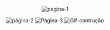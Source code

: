 <div align="center">
 

 </div>



 <div align="center">

![pagina-1](https://user-images.githubusercontent.com/107922389/194736205-3bdede47-76c7-44ca-b0ee-750710178441.png)


![página-2](https://user-images.githubusercontent.com/107922389/194735498-9e82ebfc-76c5-47c6-8637-bf6d21809257.png)
![Página-3](https://user-images.githubusercontent.com/107922389/194735502-78a932ad-3ab5-47c9-a4e0-30f2d42b0b3e.gif)
![Gif-contrução](https://user-images.githubusercontent.com/107922389/194735773-5eeaae4f-1d08-4dc9-9354-398776d220b7.gif)



 </div>